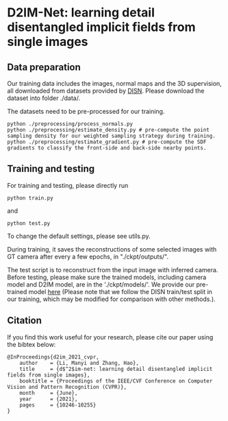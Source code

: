 # D2IM-Net: learning detail disentangled implicit fields from single images

## Data preparation
Our training data includes the images, normal maps and the 3D supervision, all downloaded from datasets provided by [DISN](https://github.com/Xharlie/ShapenetRender_more_variation). Please download the dataset into folder ./data/.

The datasets need to be pre-processed for our training.
```
python ./preprocessing/process_normals.py
python ./preprocessing/estimate_density.py # pre-compute the point sampling density for our weighted sampling strategy during training.
python ./preprocessing/estimate_gradient.py # pre-compute the SDF gradients to classify the front-side and back-side nearby points.
```

## Training and testing
For training and testing, please directly run
```
python train.py
```
and 
```
python test.py
```
To change the default settings, please see utils.py.

During training, it saves the reconstructions of some selected images with GT camera after every a few epochs, in "./ckpt/outputs/".

The test script is to reconstruct from the input image with inferred camera. Before testing, please make sure the trained models, including camera model and D2IM model, are in the './ckpt/models/'. We provide our pre-trained model [here](https://drive.google.com/drive/folders/1UMNDy_NA9bKqe6T_xcTnxRMiea4neWw-?usp=sharing) (Please note that we follow the DISN train/test split in our training, which may be modified for comparison with other methods.).


## Citation
If you find this work useful for your research, please cite our paper using the bibtex below:
```
@InProceedings{d2im_2021_cvpr,
    author    = {Li, Manyi and Zhang, Hao},
    title     = {d$^2$im-net: learning detail disentangled implicit fields from single images},
    booktitle = {Proceedings of the IEEE/CVF Conference on Computer Vision and Pattern Recognition (CVPR)},
    month     = {June},
    year      = {2021},
    pages     = {10246-10255}
}
```
